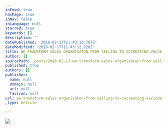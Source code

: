 ```yaml
---
inFeed: true
hasPage: true
inNav: false
inLanguage: null
starred: true
keywords: []
description: ''
datePublished: '2016-02-17T11:43:13.767Z'
dateModified: '2016-02-17T11:43:12.220Z'
title: WE TRANSFORM SALES ORGANISATON FROM SELLING TO COCREATING VALUE
author: []
sourcePath: _posts/2016-02-17-we-transform-sales-organisaton-from-selling-to-cocreating-va.md
published: true
authors: []
publisher:
  name: null
  domain: null
  url: null
  favicon: null
url: we-transform-sales-organisaton-from-selling-to-cocreating-va/index.html
_type: Article

---
```

![](https://the-grid-user-content.s3-us-west-2.amazonaws.com/18f2f8ee-0742-4258-be19-6b23185e77c3.png)